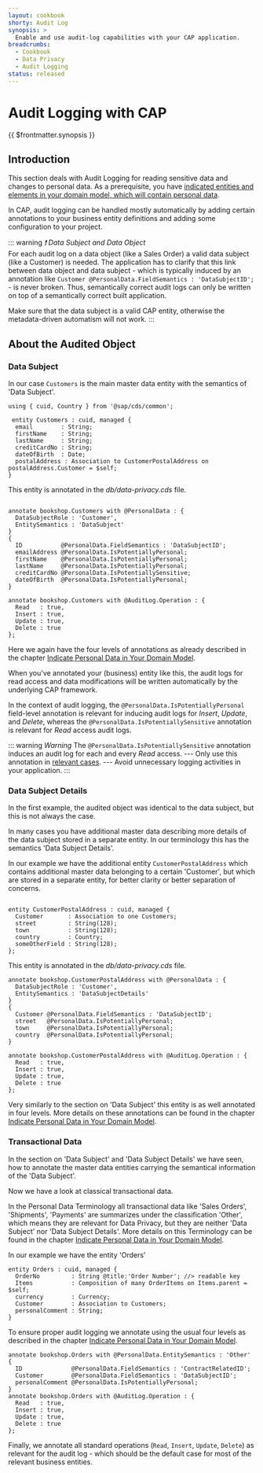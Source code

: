 ```yaml
---
layout: cookbook
shorty: Audit Log
synopsis: >
  Enable and use audit-log capabilities with your CAP application.
breadcrumbs:
  - Cookbook
  - Data Privacy
  - Audit Logging
status: released
---
```

<!--- Migrated: @external/guides/67-Data-Privacy/03-audit-log.md -> @external/guides/data-privacy/audit-log.md -->

# Audit Logging with CAP

{{ $frontmatter.synopsis }}

## Introduction

This section deals with Audit Logging for reading sensitive data and changes to personal data. As a prerequisite, you have [indicated entities and elements in your domain model, which will contain personal data](introduction#indicate-privacy).

<span id="inintroduction" />

In CAP, audit logging can be handled mostly automatically by adding certain annotations to your business entity definitions and adding some configuration to your project.

::: warning _❗ Data Subject and Data Object_<br>
For each audit log on a data object (like a Sales Order) a valid data subject (like a Customer) is needed.
The application has to clarify that this link between data object and data subject - which is typically induced by an annotation like
`Customer @PersonalData.FieldSemantics : 'DataSubjectID';` - is never broken. Thus, semantically correct audit logs can only be written on top of a semantically correct built application.

Make sure that the data subject is a valid CAP entity, otherwise the metadata-driven automatism will not work.
:::

## About the Audited Object

### Data Subject

In our case `Customers` is the main master data entity with the semantics of 'Data Subject'.

```cds
using { cuid, Country } from '@sap/cds/common';

 entity Customers : cuid, managed {
  email        : String;
  firstName    : String;
  lastName     : String;
  creditCardNo : String;
  dateOfBirth  : Date;
  postalAddress : Association to CustomerPostalAddress on postalAddress.Customer = $self;
}

```

This entity is annotated in the _db/data-privacy.cds_ file.

```cds

annotate bookshop.Customers with @PersonalData : {
  DataSubjectRole : 'Customer',
  EntitySemantics : 'DataSubject'
}
{
  ID           @PersonalData.FieldSemantics : 'DataSubjectID';
  emailAddress @PersonalData.IsPotentiallyPersonal;
  firstName    @PersonalData.IsPotentiallyPersonal;
  lastName     @PersonalData.IsPotentiallyPersonal;
  creditCardNo @PersonalData.IsPotentiallySensitive;
  dateOfBirth  @PersonalData.IsPotentiallyPersonal;
}

annotate bookshop.Customers with @AuditLog.Operation : {
  Read   : true,
  Insert : true,
  Update : true,
  Delete : true
};

```

Here we again have the four levels of annotations as already described in the chapter [Indicate Personal Data in Your Domain Model](introduction#indicate-privacy).

When you've annotated your (business) entity like this, the audit logs for read access and data modifications will be written automatically by the underlying CAP framework.

In the context of audit logging, the `@PersonalData.IsPotentiallyPersonal` field-level annotation is relevant for inducing audit logs for _Insert_, _Update_, and _Delete_, whereas the `@PersonalData.IsPotentiallySensitive` annotation is relevant for _Read_ access audit logs.

::: warning _Warning_
The `@PersonalData.IsPotentiallySensitive` annotation induces an audit log for each and every _Read_ access.
--- Only use this annotation in [relevant cases](https://ec.europa.eu/info/law/law-topic/data-protection/reform/rules-business-and-organisations/legal-grounds-processing-data/sensitive-data/what-personal-data-considered-sensitive_en).
--- Avoid unnecessary logging activities in your application.
:::


###  Data Subject Details

In the first example, the audited object was identical to the data subject, but this is not always the case.

In many cases you have additional master data describing more details of the data subject stored in a separate entity.
In our terminology this has the semantics 'Data Subject Details'.

In our example we have the additional entity `CustomerPostalAddress` which contains additional master data belonging to a certain 'Customer', but which are stored in a separate entity, for better clarity or better separation of concerns.

```cds

entity CustomerPostalAddress : cuid, managed {
  Customer       : Association to one Customers;
  street         : String(128);
  town           : String(128);
  country        : Country;
  someOtherField : String(128);
};

```

This entity is annotated in the _db/data-privacy.cds_ file.

```cds
annotate bookshop.CustomerPostalAddress with @PersonalData : {
  DataSubjectRole : 'Customer',
  EntitySemantics : 'DataSubjectDetails'
}
{
  Customer @PersonalData.FieldSemantics : 'DataSubjectID';
  street   @PersonalData.IsPotentiallyPersonal;
  town     @PersonalData.IsPotentiallyPersonal;
  country  @PersonalData.IsPotentiallyPersonal;
}

annotate bookshop.CustomerPostalAddress with @AuditLog.Operation : {
  Read   : true,
  Insert : true,
  Update : true,
  Delete : true
};

```

Very similarly to the section on 'Data Subject' this entity is as well annotated in four levels.
More details on these annotations can be found in the chapter [Indicate Personal Data in Your Domain Model](introduction#indicate-privacy).

###  Transactional Data

In the section on 'Data Subject' and 'Data Subject Details' we have seen, how to annotate the master data entities carrying the semantical information of the 'Data Subject'.

Now we have a look at classical transactional data.

In the Personal Data Terminology all transactional data like 'Sales Orders', 'Shipments', 'Payments' are summarizes under the classification 'Other', which means they are relevant for Data Privacy, but they are neither 'Data Subject' nor 'Data Subject Details'.
More details on this Terminology can be found in the chapter [Indicate Personal Data in Your Domain Model](introduction#indicate-privacy).

In our example we have the entity 'Orders'

```cds
entity Orders : cuid, managed {
  OrderNo         : String @title:'Order Number'; //> readable key
  Items           : Composition of many OrderItems on Items.parent = $self;
  currency        : Currency;
  Customer        : Association to Customers;
  personalComment : String;
}
```

To ensure proper audit logging we annotate using the usual four levels as described in the chapter [Indicate Personal Data in Your Domain Model](introduction#indicate-privacy).

```cds
annotate bookshop.Orders with @PersonalData.EntitySemantics : 'Other'
{
  ID              @PersonalData.FieldSemantics : 'ContractRelatedID';
  Customer        @PersonalData.FieldSemantics : 'DataSubjectID';
  personalComment @PersonalData.IsPotentiallyPersonal;
}
annotate bookshop.Orders with @AuditLog.Operation : {
  Read   : true,
  Insert : true,
  Update : true,
  Delete : true
};
```

Finally, we annotate all standard operations (`Read`, `Insert`, `Update`, `Delete`) as relevant for the audit log - which should be the default case for most of the relevant business entities.

<div id="ddkkkeuz32188fjj" />

<span id="sdfgew343224" />